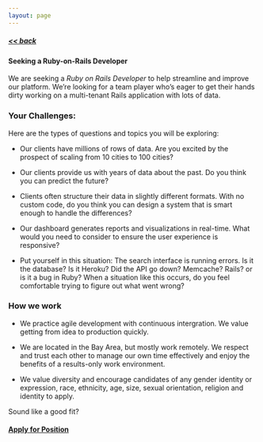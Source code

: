 ```yaml
---
layout: page
---
```



##### [<< back](/jobs)

#### Seeking a Ruby-on-Rails Developer
We are seeking a *Ruby on Rails Developer* to help streamline and improve our platform. We’re looking for a team player who’s eager to get their hands dirty working on a multi-tenant Rails application with lots of data.



### Your Challenges:

Here are the types of questions and topics you will be exploring:

  * Our clients have millions of rows of data. Are you excited by the prospect of scaling from 10 cities to 100 cities?
  
  * Our clients provide us with years of data about the past. Do you think you can predict the future?
  
  * Clients often structure their data in slightly different formats. With no custom code, do you think you can design a system that is smart enough to handle the differences?

  * Our dashboard generates reports and visualizations in real-time. What would you need to consider to ensure the user experience is responsive?
  
  * Put yourself in this situation: The search interface is running errors. Is it the database? Is it Heroku? Did the API go down? Memcache? Rails? or is it a bug in Ruby? When a situation like this occurs, do you feel comfortable trying to figure out what went wrong?
  
    
  
  

### How we work
  * We practice agile development with continuous intergration. We value getting from idea to production quickly.

  * We are located in the Bay Area, but mostly work remotely. We respect and trust each other to manage our own time effectively and enjoy the benefits of a results-only work environment.

  * We value diversity and encourage candidates of any gender identity or expression, race, ethnicity, age, size, sexual orientation, religion and identity to apply.


Sound like a good fit?

#### [Apply for Position](https://docs.google.com/a/civicindustries.com/forms/d/1qvmci4D9JvRgFfzFwctw7BA0TL4v5r6ek38vPYMZJ3I/viewform?usp=send_form)